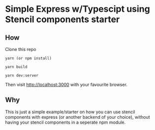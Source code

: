# Simple Express w/Typescipt using Stencil components starter

## How
Clone this repo

`yarn (or npm install)`

`yarn build`

`yarn dev:server`

Then visit [http://localhost:3000](http://localhost:3000) with your favourite browser.

## Why

This is just a simple example/starter on how you can use stencil components with express (or another backend of your choice), without having your stencil components in a seperate npm module. 
